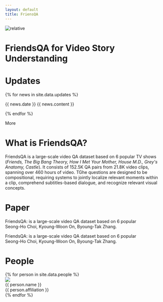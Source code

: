 ```yaml
---
layout: default
title: FriensQA
---
```


<link rel="stylesheet" href="/assets/css/member.css">
<link rel="stylesheet" href="/assets/css/index.css">
<script type="text/javascript" src="/assets/js/index.js"></script>

<div class="bk-container">
  <img class="bk-img" src="/Users/ahjeong/Desktop/dramaqa.png" | "https://user-images.githubusercontent.com/50164275/65026216-0fbcab00-d973-11e9-9e79-e964f65a70f9.jpg" alt='relative'>
  <h1 class="bk-header">
    FriendsQA for Video Story Understanding
  </h1>
</div>

<div class="update content-container">
  <h1 class = "content-title">
    Updates
  </h1>
  {% for news in site.data.updates %}
  <p class="content-item news news-{{ forloop.index0 }}">
    <span id="date">{{ news.date }}</span>
    {{ news.content }}
  </p>
  {% endfor %}
  <p class="content-item showMore">
    <span id="more" onclick="showMore()">More</span>
<span id="noMoreContext" style="display:none;color: #cccccc;"><br>No more news available.</span>
  </p>
</div>

<div class="about content-container">
  <h1 class = "content-title">
    What is FriendsQA?
  </h1>
  <p class="content-item">
   FriendsQA is a large-scale video QA dataset based on 6 popular TV shows (<i>Friends, The Big Bang Theory, How I Met Your Mother, House M.D., Grey's Anatomy, Castle</i>). It consists of 152.5K QA pairs from 21.8K video clips, spanning over 460 hours of video. TGhe questions are designed to be compositional, requiring systems to jointly localize relevant moments within a clip, comprehend subtitles-based dialogue, and recognize relevant visual concepts.
  </p>
</div>

<div class="paper content-container">
  <h1 class = "content-title">
    Paper
  </h1>
  <p class="content-item">
  FriendsQA: is a large-scale video QA dataset based on 6 popular <br>
  <span id="authors">Seong-Ho Choi, Kyoung-Woon On, Byoung-Tak Zhang.</span>
  </p>
  <p class="content-item">
  FriendsQA: is a large-scale video QA dataset based on 6 popular <br>
  <span id="authors">Seong-Ho Choi, Kyoung-Woon On, Byoung-Tak Zhang.</span>
  </p>
</div>

<div class="people content-container">
  <h1 class = "content-title">
    People
  </h1>
  <div class="content-item">
    {% for person in site.data.people %}
      <div class="member">
        <div class="member-profile">
          <img class="member-profile" src="{{person.src}}">
        </div>
        <div class="member-info member-name">
          {{ person.name }}
        </div>
        <div class="member-info member-position">
          {{ person.affiliation }}
        </div>
      </div>
    {% endfor %}
  </div>
</div>
